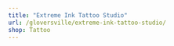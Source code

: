 ```yaml
---
title: "Extreme Ink Tattoo Studio"
url: /gloversville/extreme-ink-tattoo-studio/
shop: Tattoo
---
```

